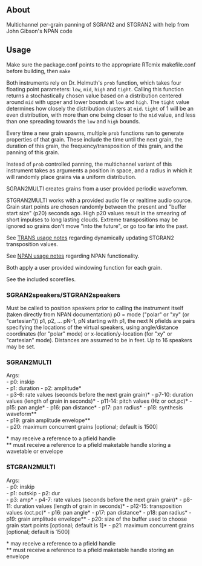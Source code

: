 ## About
Multichannel per-grain panning of SGRAN2 and STGRAN2 with help from John Gibson's NPAN code


## Usage

Make sure the package.conf points to the appropriate RTcmix makefile.conf before building, then `make`

Both instruments rely on Dr. Helmuth's `prob` function, which takes four floating point parameters: `low`, `mid`, `high` and `tight`.  Calling this function returns a stochastically chosen value based on a distribution centered around `mid` with upper and lower bounds at `low` and `high`.  The `tight` value determines how closely the distribution clusters at `mid`.  `tight` of 1 will be an even distribution, with more than one being closer to the `mid` value, and less than one spreading towards the `low` and `high` bounds.

Every time a new grain spawns, multiple `prob` functions run to generate properties of that grain.  These include the time until the next grain, the duration of this grain, the frequency/transposition of this grain, and the panning of this grain.

Instead of `prob` controlled panning, the multichannel variant of this instrument takes as arguments a position in space, and a radius in which it will randomly place grains via a uniform distribution.

SGRAN2MULTI creates grains from a user provided periodic wavefornm.

STGRAN2MULTI works with a provided audio file or realtime audio source.  Grain start points are chosen randomly between the present and "buffer start size" (p20) seconds ago.  High p20 values result in the smearing of short impulses to long lasting clouds.  Extreme transpositions may be ignored so grains don't move "into the future", or go too far into the past.

See [TRANS usage notes](http://rtcmix.org/reference/instruments/TRANS.php#usage_notes) regarding dynamically updating STGRAN2 transposition values.

See [NPAN usage notes](http://rtcmix.org/reference/instruments/NPAN.php) regarding NPAN functionality.

Both apply a user provided windowing function for each grain.

See the included scorefiles.

### SGRAN2speakers/STGRAN2speakers
Must be called to position speakers prior to calling the instrument itself
(taken directly from NPAN documentation)
   p0 = mode ("polar" or "xy" (or "cartesian"))
   p1, p2, ... pN-1, pN
      starting with p1, the next N pfields are pairs specifying the locations
      of the virtual speakers, using angle/distance coordinates (for "polar"
      mode) or x-location/y-location (for "xy" or "cartesian" mode).  Distances
      are assumed to be in feet.  Up to 16 speakers may be set.

### SGRAN2MULTI

Args:  
    - p0: inskip  
    - p1: duration
    - p2: amplitude*  
    - p3-6: rate values (seconds before the next grain grain)* 
    - p7-10: duration values (length of grain in seconds)*
    - p11-14: pitch values (Hz or oct.pc)*
    - p15: pan angle*
    - p16: pan distance*
    - p17: pan radius*
    - p18: synthesis waveform**  
    - p19: grain amplitude envelope**  
    - p20: maximum concurrent grains [optional; default is 1500]
    
\* may receive a reference to a pfield handle  
\*\* must receive a reference to a pfield maketable handle storing a wavetable or envelope


### STGRAN2MULTI

Args:  
    - p0: inskip  
    - p1: outskip
    - p2: dur  
    - p3: amp* 
    - p4-7: rate values (seconds before the next grain grain)* 
    - p8-11: duration values (length of grain in seconds)*
    - p12-15: transposition values (oct.pc)*
    - p16: pan angle*
    - p17: pan distance*
    - p18: pan radius*
    - p19: grain amplitude envelope**
    - p20: size of the buffer used to choose grain start points [optional; default is 1]*
    - p21: maximum concurrent grains [optional; default is 1500]
    
\* may receive a reference to a pfield handle  
\*\* must receive a reference to a pfield maketable handle storing an envelope